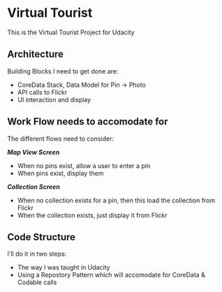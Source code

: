#  Virtual Tourist

This is the Virtual Tourist Project for Udacity

## Architecture

Building Blocks I need to get done are:
* CoreData Stack, Data Model for Pin -> Photo
* API calls to Flickr
* UI interaction and display

## Work Flow needs to accomodate for

The different flows need to consider:

***Map View Screen***
* When no pins exist, allow a user to enter a pin
* When pins exist, display them

***Collection Screen***
* When no collection exists for a pin, then this load the collection from Flickr
* When the collection exists, just display it from Flickr

## Code Structure

I'll do it in two steps:
* The way I was taught in Udacity
* Using a Repostory Pattern which will accomodate for CoreData & Codable calls




